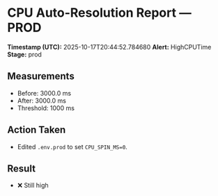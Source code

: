 # CPU Auto-Resolution Report — PROD

**Timestamp (UTC):** 2025-10-17T20:44:52.784680
**Alert:** HighCPUTime
**Stage:** prod

## Measurements
- Before: 3000.0 ms
- After:  3000.0 ms
- Threshold: 1000 ms

## Action Taken
- Edited `.env.prod` to set `CPU_SPIN_MS=0`.

## Result
- ❌ Still high
